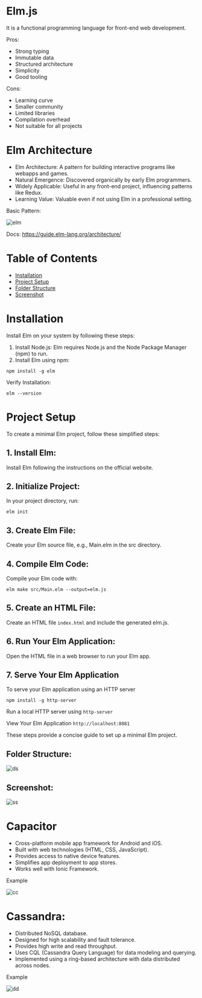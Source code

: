 # Elm.js 

It is a functional programming language for front-end web development.

Pros:
- Strong typing
- Immutable data
- Structured architecture
- Simplicity
- Good tooling

Cons:
- Learning curve
- Smaller community
- Limited libraries
- Compilation overhead
- Not suitable for all projects

# Elm Architecture

- Elm Architecture: A pattern for building interactive programs like webapps and games.
- Natural Emergence: Discovered organically by early Elm programmers.
- Widely Applicable: Useful in any front-end project, influencing patterns like Redux.
- Learning Value: Valuable even if not using Elm in a professional setting.

Basic Pattern:

![elm](https://github.com/Mirza-Hassan/Elm.js_HelloworldApp/assets/17096257/77a05286-db0c-44c8-b4dc-f455d1aa4e87)


Docs: https://guide.elm-lang.org/architecture/



# Table of Contents

- [Installation](#installation)
- [Project Setup](#project-setup)
- [Folder Structure](#folder-structure)
- [Screenshot](#screenshot)

# Installation

Install Elm on your system by following these steps:

1. Install Node.js: Elm requires Node.js and the Node Package Manager (npm) to run. 
2. Install Elm using npm:
```
npm install -g elm
```
Verify Installation:
```
elm --version
```
# Project Setup

To create a minimal Elm project, follow these simplified steps:

## 1. Install Elm:

Install Elm following the instructions on the official website.

## 2. Initialize Project:

In your project directory, run:

```elm init```

## 3. Create Elm File:

Create your Elm source file, e.g., Main.elm in the src directory.

## 4. Compile Elm Code:

Compile your Elm code with:

```elm make src/Main.elm --output=elm.js```

## 5. Create an HTML File:

Create an HTML file  ```index.html``` and include the generated elm.js.

## 6. Run Your Elm Application:

Open the HTML file in a web browser to run your Elm app.

## 7. Serve Your Elm Application

To serve your Elm application using an HTTP server

```npm install -g http-server```

  Run a local HTTP server using ```http-server```

  View Your Elm Application ```http://localhost:8081```

These steps provide a concise guide to set up a minimal Elm project.

## Folder Structure:

![ds](https://github.com/Mirza-Hassan/Elm_Helloworld_app/assets/17096257/57155d1f-9524-470e-8c95-beab861f0101)

## Screenshot:
![ss](https://github.com/Mirza-Hassan/Learning_Elm.js/assets/17096257/fba78bce-ef89-4371-8c80-6cfd846aa906)


# Capacitor

- Cross-platform mobile app framework for Android and iOS.
- Built with web technologies (HTML, CSS, JavaScript).
- Provides access to native device features.
- Simplifies app deployment to app stores.
- Works well with Ionic Framework.

Example

![cc](https://github.com/Mirza-Hassan/Elm.js_HelloworldApp/assets/17096257/31a966cf-a665-4dc4-a662-5dfbea8f48d7)


# Cassandra:

- Distributed NoSQL database.
- Designed for high scalability and fault tolerance.
- Provides high write and read throughput.
- Uses CQL (Cassandra Query Language) for data modeling and querying.
- Implemented using a ring-based architecture with data distributed across nodes.

Example

![dd](https://github.com/Mirza-Hassan/Elm.js_HelloworldApp/assets/17096257/027ea456-6c35-41e2-819b-8b62f108b1d6)

